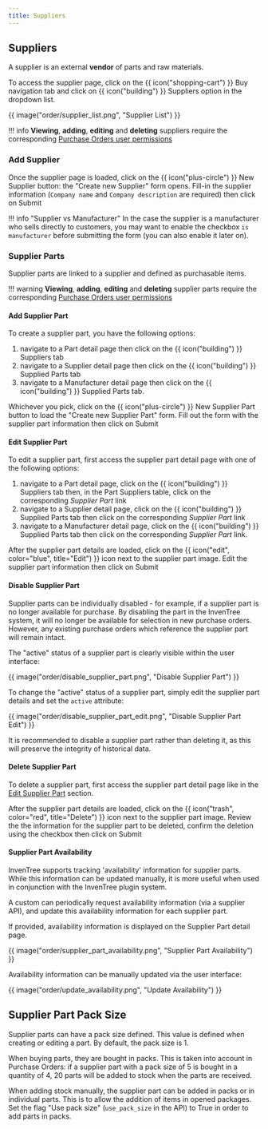 ```yaml
---
title: Suppliers
---
```



## Suppliers

A supplier is an external **vendor** of parts and raw materials.

To access the supplier page, click on the <span class="badge inventree nav main">{{ icon("shopping-cart") }} Buy</span> navigation tab and click on <span class="badge inventree nav main">{{ icon("building") }} Suppliers</span> option in the dropdown list.

{{ image("order/supplier_list.png", "Supplier List") }}

!!! info
    **Viewing**, **adding**, **editing** and **deleting** suppliers require the corresponding [Purchase Orders user permissions](../settings/permissions.md)

### Add Supplier

Once the supplier page is loaded, click on the <span class="badge inventree add">{{ icon("plus-circle") }} New Supplier</span> button: the "Create new Supplier" form opens. Fill-in the supplier information (`Company name` and `Company description` are required) then click on <span class="badge inventree confirm">Submit</span>

!!! info "Supplier vs Manufacturer"
    In the case the supplier is a manufacturer who sells directly to customers, you may want to enable the checkbox `is manufacturer` before submitting the form (you can also enable it later on).

### Supplier Parts

Supplier parts are linked to a supplier and defined as purchasable items.

!!! warning
    **Viewing**, **adding**, **editing** and **deleting** supplier parts require the corresponding [Purchase Orders user permissions](../settings/permissions.md)

#### Add Supplier Part

To create a supplier part, you have the following options:

1. navigate to a Part detail page then click on the <span class="badge inventree nav side">{{ icon("building") }} Suppliers</span> tab
0. navigate to a Supplier detail page then click on the <span class="badge inventree nav side">{{ icon("building") }} Supplied Parts</span> tab
0. navigate to a Manufacturer detail page then click on the <span class="badge inventree nav side">{{ icon("building") }} Supplied Parts</span> tab.

Whichever you pick, click on the <span class="badge inventree add">{{ icon("plus-circle") }} New Supplier Part</span> button to load the "Create new Supplier Part" form. Fill out the form with the supplier part information then click on <span class="badge inventree confirm">Submit</span>

#### Edit Supplier Part

To edit a supplier part, first access the supplier part detail page with one of the following options:

1. navigate to a Part detail page, click on the <span class="badge inventree nav side">{{ icon("building") }} Suppliers</span> tab then, in the <span class="badge inventree nav main">Part Suppliers</span> table, click on the corresponding _Supplier Part_ link
0. navigate to a Supplier detail page, click on the <span class="badge inventree nav side">{{ icon("building") }} Supplied Parts</span> tab then click on the corresponding _Supplier Part_ link
0. navigate to a Manufacturer detail page, click on the <span class="badge inventree nav side">{{ icon("building") }} Supplied Parts</span> tab then click on the corresponding _Supplier Part_ link.

After the supplier part details are loaded, click on the {{ icon("edit", color="blue", title="Edit") }} icon next to the supplier part image. Edit the supplier part information then click on <span class="badge inventree confirm">Submit</span>

#### Disable Supplier Part

Supplier parts can be individually disabled - for example, if a supplier part is no longer available for purchase. By disabling the part in the InvenTree system, it will no longer be available for selection in new purchase orders. However, any existing purchase orders which reference the supplier part will remain intact.

The "active" status of a supplier part is clearly visible within the user interface:

{{ image("order/disable_supplier_part.png", "Disable Supplier Part") }}

To change the "active" status of a supplier part, simply edit the supplier part details and set the `active` attribute:

{{ image("order/disable_supplier_part_edit.png", "Disable Supplier Part Edit") }}

It is recommended to disable a supplier part rather than deleting it, as this will preserve the integrity of historical data.

#### Delete Supplier Part

To delete a supplier part, first access the supplier part detail page like in the [Edit Supplier Part](#edit-supplier-part) section.

After the supplier part details are loaded, click on the {{ icon("trash", color="red", title="Delete") }} icon next to the supplier part image. Review the the information for the supplier part to be deleted, confirm the deletion using the checkbox then click on <span class="badge inventree confirm">Submit</span>

#### Supplier Part Availability

InvenTree supports tracking 'availability' information for supplier parts. While this information can be updated manually, it is more useful when used in conjunction with the InvenTree plugin system.

A custom can periodically request availability information (via a supplier API), and update this availability information for each supplier part.

If provided, availability information is displayed on the Supplier Part detail page.

{{ image("order/supplier_part_availability.png", "Supplier Part Availability") }}

Availability information can be manually updated via the user interface:

{{ image("order/update_availability.png", "Update Availability") }}

## Supplier Part Pack Size

Supplier parts can have a pack size defined. This value is defined when creating or editing a part. By default, the pack size is 1.

When buying parts, they are bought in packs. This is taken into account in Purchase Orders: if a supplier part with a pack size of 5 is bought in a quantity of 4, 20 parts will be added to stock when the parts are received.

When adding stock manually, the supplier part can be added in packs or in individual parts. This is to allow the addition of items in opened packages. Set the flag "Use pack size" (`use_pack_size` in the API) to True in order to add parts in packs.
